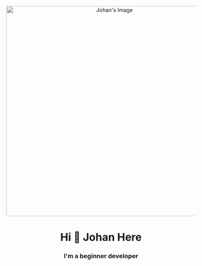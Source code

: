 <!DOCTYPE html>
<html lang="en">
<head>
<meta charset="UTF-8">
<meta name="viewport" content="width=device-width, initial-scale=1.0">
<title>Document</title>
<style>
  /* تحريك النص باستخدام CSS */
  @keyframes marquee {
    0% { transform: translateX(0); }
    100% { transform: translateX(100%); }
  }

  .marquee {
    display: inline-block;
    animation: marquee 10s linear infinite;
  }
</style>
</head>
<body>

<p align="center">  
    <img src="https://telegra.ph/file/4d347b0d92e12fc9c0774.jpg" alt="Johan's Image" width="560">
    <!-- استخدام الكلاس المعرف لتحريك النص -->
    <h1 align="center" class="marquee">Hi 👋 Johan Here</h1>
</p>

<h3 align="center">
    I'm a beginner developer 
</h3>

</body>
</html>
